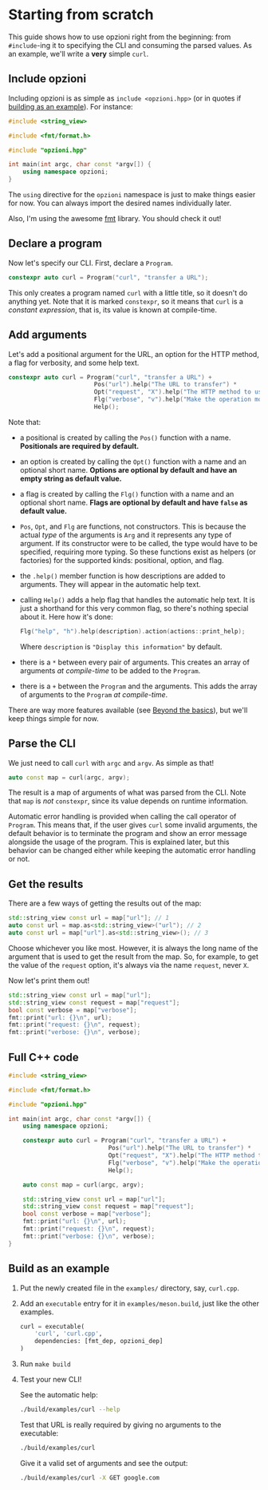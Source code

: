 # Starting from scratch

This guide shows how to use opzioni right from the beginning: from `#include`-ing it to specifying the CLI and consuming the parsed values.
As an example, we'll write a **very** simple `curl`.

## Include opzioni

Including opzioni is as simple as `include <opzioni.hpp>` (or in quotes if [building as an example](#build-as-an-example)).
For instance:

```cpp
#include <string_view>

#include <fmt/format.h>

#include "opzioni.hpp"

int main(int argc, char const *argv[]) {
    using namespace opzioni;
}
```

The `using` directive for the `opzioni` namespace is just to make things easier for now.
You can always import the desired names individually later.

Also, I'm using the awesome [fmt](https://fmt.dev) library.
You should check it out!

## Declare a program

Now let's specify our CLI.
First, declare a `Program`.

```cpp
constexpr auto curl = Program("curl", "transfer a URL");
```

This only creates a program named `curl` with a little title, so it doesn't do anything yet.
Note that it is marked `constexpr`, so it means that `curl` is a *constant expression*, that is, its value is known at compile-time.


## Add arguments

Let's add a positional argument for the URL, an option for the HTTP method, a flag for verbosity, and some help text.

```cpp
constexpr auto curl = Program("curl", "transfer a URL") +
                        Pos("url").help("The URL to transfer") *
                        Opt("request", "X").help("The HTTP method to use") *
                        Flg("verbose", "v").help("Make the operation more talkative") *
                        Help();
```

Note that:

- a positional is created by calling the `Pos()` function with a name.
    **Positionals are required by default.**

- an option is created by calling the `Opt()` function with a name and an optional short name.
    **Options are optional by default and have an empty string as default value.**

- a flag is created by calling the `Flg()` function with a name and an optional short name.
    **Flags are optional by default and have `false` as default value.**

- `Pos`, `Opt`, and `Flg` are functions, not constructors.
    This is because the actual *type* of the arguments is `Arg` and it represents any type of argument.
    If its constructor were to be called, the type would have to be specified, requiring more typing.
    So these functions exist as helpers (or factories) for the supported kinds: positional, option, and flag.

- the `.help()` member function is how descriptions are added to arguments.
    They will appear in the automatic help text.

- calling `Help()` adds a help flag that handles the automatic help text.
    It is just a shorthand for this very common flag, so there's nothing special about it.
    Here how it's done:

    ```cpp
    Flg("help", "h").help(description).action(actions::print_help);
    ```

    Where `description` is `"Display this information"` by default.

- there is a `*` between every pair of arguments.
    This creates an array of arguments *at compile-time* to be added to the `Program`.

- there is a `+` between the `Program` and the arguments.
    This adds the array of arguments to the `Program` *at compile-time*.

There are way more features available (see [Beyond the basics](beyond-basics.md)), but we'll keep things simple for now.

## Parse the CLI

We just need to call `curl` with `argc` and `argv`. As simple as that!

```cpp
auto const map = curl(argc, argv);
```

The result is a map of arguments of what was parsed from the CLI.
Note that `map` is *not* `constexpr`, since its value depends on runtime information.

Automatic error handling is provided when calling the call operator of `Program`.
This means that, if the user gives `curl` some invalid arguments, the default behavior is to terminate the program and show an error message alongside the usage of the program.
This is explained later, but this behavior can be changed either while keeping the automatic error handling or not.

## Get the results

There are a few ways of getting the results out of the map:

```cpp
std::string_view const url = map["url"]; // 1
auto const url = map.as<std::string_view>("url"); // 2
auto const url = map["url"].as<std::string_view>(); // 3
```

Choose whichever you like most.
However, it is always the long name of the argument that is used to get the result from the map.
So, for example, to get the value of the `request` option, it's always via the name `request`, never `X`.

Now let's print them out!

```cpp
std::string_view const url = map["url"];
std::string_view const request = map["request"];
bool const verbose = map["verbose"];
fmt::print("url: {}\n", url);
fmt::print("request: {}\n", request);
fmt::print("verbose: {}\n", verbose);
```

## Full C++ code

```cpp
#include <string_view>

#include <fmt/format.h>

#include "opzioni.hpp"

int main(int argc, char const *argv[]) {
    using namespace opzioni;

    constexpr auto curl = Program("curl", "transfer a URL") +
                            Pos("url").help("The URL to transfer") *
                            Opt("request", "X").help("The HTTP method to use") *
                            Flg("verbose", "v").help("Make the operation more talkative") *
                            Help();

    auto const map = curl(argc, argv);

    std::string_view const url = map["url"];
    std::string_view const request = map["request"];
    bool const verbose = map["verbose"];
    fmt::print("url: {}\n", url);
    fmt::print("request: {}\n", request);
    fmt::print("verbose: {}\n", verbose);
}
```

## Build as an example

1. Put the newly created file in the `examples/` directory, say, `curl.cpp`.

1. Add an `executable` entry for it in `examples/meson.build`, just like the other examples.

    ```py
    curl = executable(
        'curl', 'curl.cpp',
        dependencies: [fmt_dep, opzioni_dep]
    )
    ```

1. Run `make build`

1. Test your new CLI!

    See the automatic help:
    
    ```sh
    ./build/examples/curl --help
    ```
    
    Test that URL is really required by giving no arguments to the executable:

    ```sh
    ./build/examples/curl
    ```

    Give it a valid set of arguments and see the output:    

    ```sh
    ./build/examples/curl -X GET google.com
    ```
